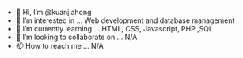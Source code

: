 - 👋 Hi, I’m @kuanjiahong
- 👀 I’m interested in ... Web development and database management
- 🌱 I’m currently learning ... HTML, CSS, Javascript, PHP ,SQL
- 💞️ I’m looking to collaborate on ... N/A
- 📫 How to reach me ... N/A

<!---
kuanjiahong/kuanjiahong is a ✨ special ✨ repository because its `README.md` (this file) appears on your GitHub profile.
You can click the Preview link to take a look at your changes.
--->
